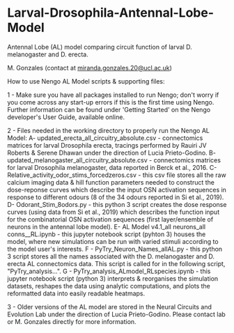# Larval-Drosophila-Antennal-Lobe-Model

Antennal Lobe (AL) model comparing circuit function of larval D. melanogaster and D. erecta.

M. Gonzales (contact at miranda.gonzales.20@ucl.ac.uk)

How to use Nengo AL Model scripts & supporting files:

1 - Make sure you have all packages installed to run Nengo; don't worry if you come across any start-up errors if this is the first time using Nengo. Further information can be found under 'Getting Started' on the Nengo developer's User Guide, available online.

2 - Files needed in the working directory to properly run the Nengo AL Model:
     A- updated_erecta_all_circuitry_absolute.csv
         - connectomics matrices for larval Drosophila erecta, tracings performed by Rauiri JV Roberts & Serene Dhawan under the direction of Lucia Prieto-Godino.
     B- updated_melanogaster_all_circuitry_absolute.csv
         - connectomics matrices for larval Drosophila melanogaster, data reported in Berck et al., 2016.
     C- Relative_activity_odor_stims_forcedzeros.csv
         - this csv file stores all the raw calcium imaging data & hill function parameters needed to construct the dose-reponse curves which describe the input OSN activation sequences in response to different odours (8 of the 34 odours reported in Si et al., 2019).
     D- Odorant_Stim_8odors.py
         - this python 3 script creates the dose response curves (using data from Si et al., 2019) which describes the function input for the combinatorial OSN activation sequences (first layer/ensemble of neurons in the antennal lobe model).
     E- AL Model v4.1_all neurons_all conns__RL.ipynb
         - this jupyter notebook script (pyhton 3) houses the model, where new simulations can be run with varied stimuli according to the model user's interests.
     F - PyTry_Neuron_Names_allAL.py
         - this python 3 script stores all the names associated with the D. melanogaster and D. erecta AL connectomics data. This script is called for in the following script, "PyTry_analysis...".
     G - PyTry_analysis_ALmodel_RLspecies.ipynb
         - this jupyter notebook script (python 3) interprets & reorganises the simulation datasets, reshapes the data using analytic computations, and plots the reformatted data into easily readable heatmaps.
         
3 - Older versions of the AL model are stored in the Neural Circuits and Evolution Lab under the direction of Lucia Prieto-Godino. Please contact lab or M. Gonzales directly for more information.
